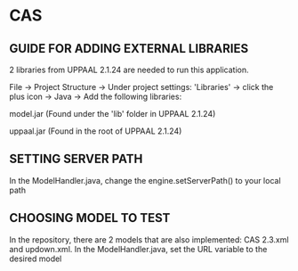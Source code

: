 # CAS #

## GUIDE FOR ADDING EXTERNAL LIBRARIES ##

2 libraries from UPPAAL 2.1.24 are needed to run this application.

File -> Project Structure -> Under project settings: 'Libraries' -> click the plus icon -> Java -> Add the following libraries:

model.jar (Found under the 'lib' folder in UPPAAL 2.1.24)

uppaal.jar (Found in the root of UPPAAL 2.1.24)

## SETTING SERVER PATH ##
In the ModelHandler.java, change the engine.setServerPath() to your local path

## CHOOSING MODEL TO TEST ##
In the repository, there are 2 models that are also implemented: CAS 2.3.xml and updown.xml.
In the ModelHandler.java, set the URL variable to the desired model
